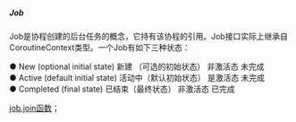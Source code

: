 ##### Job  

Job是协程创建的后台任务的概念，它持有该协程的引用。Job接口实际上继承自CoroutineContext类型。一个Job有如下三种状态：  

● New (optional initial state)  新建 （可选的初始状态）  非激活态  未完成  
● Active (default initial state)  活动中（默认初始状态）  是激活态  未完成  
● Completed (final state)  已结束（最终状态）  非激活态  已完成  

[job.join函数](Job_join.md)；  


